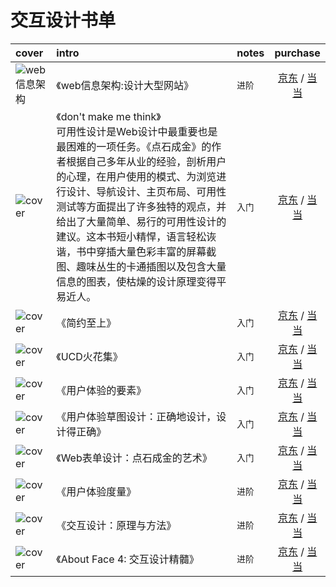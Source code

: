 # 交互设计书单

|cover|intro|notes|purchase|
|:--|:--|:--|:--:|
|![web信息架构](https://guidelines.cc/assets/imgs/ia4web.jpg)|《web信息架构:设计大型网站》|`进阶`|[京东](https://search.jd.com/Search?keyword=web%e4%bf%a1%e6%81%af%e6%9e%b6%e6%9e%84%3a%e8%ae%be%e8%ae%a1%e5%a4%a7%e5%9e%8b%e7%bd%91%e7%ab%99&enc=utf-8) / [当当](http://search.dangdang.com/?key=web%e4%bf%a1%e6%81%af%e6%9e%b6%e6%9e%84%3a%e8%ae%be%e8%ae%a1%e5%a4%a7%e5%9e%8b%e7%bd%91%e7%ab%99)|
|![cover](https://guidelines.cc/assets/imgs/s1723386.jpg)| 《don't make me think》  <br>可用性设计是Web设计中最重要也是最困难的一项任务。《点石成金》的作者根据自己多年从业的经验，剖析用户的心理，在用户使用的模式、为浏览进行设计、导航设计、主页布局、可用性测试等方面提出了许多独特的观点，并给出了大量简单、易行的可用性设计的建议。这本书短小精悍，语言轻松诙谐，书中穿插大量色彩丰富的屏幕截图、趣味丛生的卡通插图以及包含大量信息的图表，使枯燥的设计原理变得平易近人。 | `入门` |[京东](https://search.jd.com/Search?keyword=don't%20make%20me%20think&enc=utf-8) / [当当](http://search.dangdang.com/?key=don't%20make%20me%20think) |
|![cover](https://guidelines.cc/assets/imgs/s4592217.jpg)| 《简约至上》 | `入门` |[京东](https://search.jd.com/Search?keyword=《简约至上》&enc=utf-8) / [当当](http://search.dangdang.com/?key=《简约至上》) |
|![cover](https://guidelines.cc/assets/imgs/s3726853.jpg)| 《UCD火花集》  | `入门` |[京东](https://search.jd.com/Search?keyword=UCD火花集&enc=utf-8) / [当当](http://search.dangdang.com/?key=UCD火花集) |
|![cover](https://guidelines.cc/assets/imgs/s2923557.jpg)| 《用户体验的要素》 | `入门` |[京东](https://search.jd.com/Search?keyword=用户体验的要素&enc=utf-8) / [当当](http://search.dangdang.com/?key=用户体验的要素) |
|![cover](https://guidelines.cc/assets/imgs/s27979206.jpg)| 《用户体验草图设计：正确地设计，设计得正确》 | `入门` |[京东](https://search.jd.com/Search?keyword=用户体验草图设计&enc=utf-8) / [当当](http://search.dangdang.com/?key=用户体验草图设计) |
|![cover](https://guidelines.cc/assets/imgs/s11230326.jpg)| 《Web表单设计：点石成金的艺术》 | `入门` |[京东](https://search.jd.com/Search?keyword=Web表单设计：点石成金的艺术&enc=utf-8) / [当当](http://search.dangdang.com/?key=Web表单设计：点石成金的艺术) |
|![cover](https://guidelines.cc/assets/imgs/s4622614.jpg)| 《用户体验度量》 | `进阶` |[京东](https://search.jd.com/Search?keyword=用户体验度量&enc=utf-8) / [当当](http://search.dangdang.com/?key=用户体验度量) |
|![cover](https://guidelines.cc/assets/imgs/s29356498.jpg)| 《交互设计：原理与方法》  | `进阶` |[京东](https://search.jd.com/Search?keyword=交互设计：原理与方法&enc=utf-8) / [当当](http://search.dangdang.com/?key=交互设计：原理与方法) |
|![cover](https://guidelines.cc/assets/imgs/s29011584.jpg)| 《About Face 4: 交互设计精髓》 | `进阶` |[京东](https://search.jd.com/Search?keyword=About%20Face%204&enc=utf-8) / [当当](http://search.dangdang.com/?key=About%20Face%204) |
